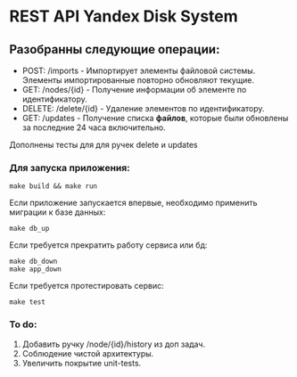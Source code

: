 # REST API Yandex Disk System

## Разобранны следующие операции:
- POST:      /imports                   - Импортирует элементы файловой системы. Элементы импортированные повторно обновляют текущие.
- GET:       /nodes/{id}                - Получение информации об элементе по идентификатору.
- DELETE:    /delete/{id}               - Удаление элементов по идентификатору.
- GET:       /updates                   - Получение списка **файлов**, которые были обновлены за последние 24 часа включительно.

Дополнены тесты для для ручек delete и updates

### Для запуска приложения:

```
make build && make run
```

Если приложение запускается впервые, необходимо применить миграции к базе данных:

```
make db_up
```

Если требуется прекратить работу сервиса или бд:
```
make db_down
make app_down
```

Если требуется протестировать сервис:
```
make test
```

### To do:
1. Добавить ручку /node/{id}/history из доп задач.
2. Соблюдение чистой архитектуры.
3. Увеличить покрытие unit-tests.
